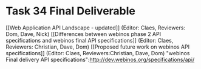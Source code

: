 Task 34 Final Deliverable
=========================

[[Web Application API Landscape - updated]] (Editor: Claes, Reviewers: Dom, Dave, Nick)
[[Differences between webinos phase 2 API specifications and webinos final API specifications]] (Editor: Claes, Reviewers: Christian, Dave, Dom)
[[Proposed future work on webinos API specifications]] (Editor: Claes, Reviewers:Christian, Dave, Dom)
"webinos Final delivery API specifications":http://dev.webinos.org/specifications/api/

